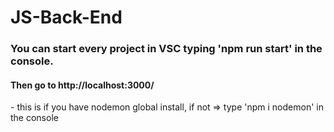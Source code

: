 # JS-Back-End

<h3> You can start every project in VSC typing 'npm run start' in the console. </h3>
<h4> Then go to http://localhost:3000/ </h4>
<p>- this is if you have nodemon global install, if not => type 'npm i nodemon' in the console</p>
